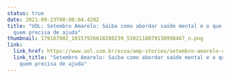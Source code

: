 ```yaml
---
status: true
date: 2021-09-23T00:08:04.420Z
title: "UOL: Setembro Amarelo: Saiba como abordar saúde mental e o que falar com
  quem precisa de ajuda"
thumbnail: 179167002_10157926618288239_5102118079130998467_n.png
link:
  link_href: https://www.uol.com.br/ecoa/amp-stories/setembro-amarelo-como-e-o-que-falar-com-quem-precisa-de-ajuda/
  link_title: "Setembro Amarelo: Saiba como abordar saúde mental e o que falar com
    quem precisa de ajuda"
---
```

